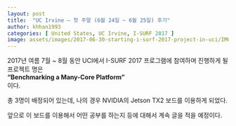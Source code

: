 ```yaml
---
layout: post
title:  "UC Irvine – 첫 주말 (6월 24일 ~ 6월 25일) 후기"
author: khhan1993
categories: [ United States, UC Irvine, I-SURF 2017 ]
image: assets/images/2017-06-30-starting-i-surf-2017-project-in-uci/IMG_0072.jpg
---
```


2017년 여름 7월 ~ 8월 동안 UCI에서 I-SURF 2017 프로그램에 참여하며 진행하게 될 프로젝트 명은  
**“Benchmarking a Many-Core Platform”**  
이다.

총 3명이 배정되어 있는데, 나의 경우 NVIDIA의 Jetson TX2 보드를 이용하게 되었다.

앞으로 이 보드를 이용해서 어떤 공부를 하는지 등에 대해서 계속 글을 적을 예정이다.